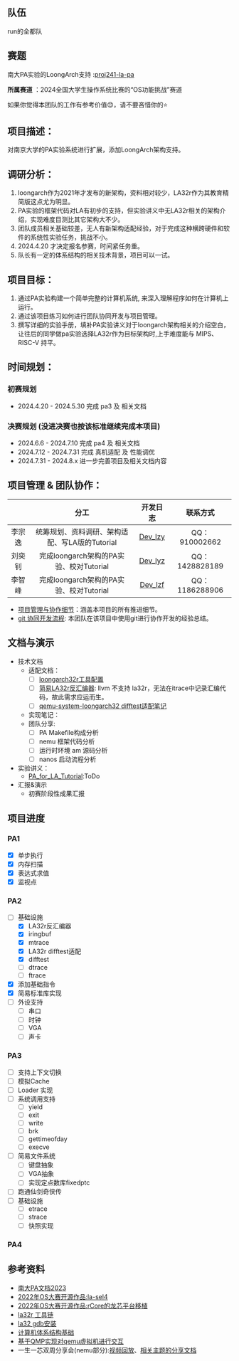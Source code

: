 ## 队伍
run的全都队
## 赛题

南大PA实验的LoongArch支持 :[proj241-la-pa](https://github.com/oscomp/proj241-la-pa)

**所属赛道** ：2024全国大学生操作系统比赛的“OS功能挑战”赛道

如果你觉得本团队的工作有参考价值😊，请不要吝惜你的⭐

## 项目描述：
对南京大学的PA实验系统进行扩展，添加LoongArch架构支持。

## 调研分析：
1. loongarch作为2021年才发布的新架构，资料相对较少，LA32r作为其教育精简版这点尤为明显。
2. PA实验的框架代码对LA有初步的支持，但实验讲义中无LA32r相关的架构介绍，实现难度目测比其它架构大不少。
3. 团队成员相关基础较差，无人有新架构适配经验，对于完成这种横跨硬件和软件的系统性实验任务，挑战不小。
4. 2024.4.20 才决定报名参赛，时间紧任务重。
5. 队长有一定的体系结构的相关技术背景，项目可以一试。

## 项目目标：
1. 通过PA实验构建一个简单完整的计算机系统, 来深入理解程序如何在计算机上运行。
2. 通过该项目练习如何进行团队协同开发与项目管理。
3. 撰写详细的实验手册，填补PA实验讲义对于loongarch架构相关的介绍空白，让往后的同学做pa实验选择LA32r作为目标架构时,上手难度能与 MIPS、RISC-V 持平。

## 时间规划：
### 初赛规划
- 2024.4.20 - 2024.5.30 完成 pa3 及 相关文档
### 决赛规划 (没进决赛也按该标准继续完成本项目)
- 2024.6.6  - 2024.7.10 完成 pa4 及 相关文档
- 2024.7.12 - 2024.7.31 完成 真机适配 及 性能调优
- 2024.7.31 - 2024.8.x  进一步完善项目及相关文档内容

## 项目管理 & 团队协作：
|        | 分工 | 开发日志 | 联系方式 |
| :----: | :-----: | :----: | :------: |
| 李宗逸 | 统筹规划、资料调研、架构适配、写LA版的Tutorial | [Dev_lzy](https://github.com/yifeianyi/proj241-PA_for_LA/wiki/Dev_lzy) | QQ：910002662 |
| 刘奕钊 | 完成loongarch架构的PA实验、校对Tutorial | [Dev_lyz](https://github.com/lemonsuqing/proj241-PA_for_LA/wiki/Dev_lyz) | QQ：1428828189 |
| 李智峰 | 完成loongarch架构的PA实验、校对Tutorial | [Dev_lzf](https://github.com/LiZhiFeng1111111/proj241-PA_for_LA/wiki/Dev_lzf) | QQ：1186288906          |



- [项目管理与协作细节](https://hxu6i1coj1.feishu.cn/base/WWjRbUz3taGa0UsBuEycoVapngk?table=tbl6xudDrnehQGnQ&view=veweOItODk)：涵盖本项目的所有推进细节。
- [git 协同开发流程](): 本团队在该项目中使用git进行协作开发的经验总结。

## 文档与演示
- 技术文档
  - 适配文档：
    - [ ] [loongarch32r工具配置]()
    - [ ] [简易LA32r反汇编器](): llvm 不支持 la32r，无法在itrace中记录汇编代码，故此需求应运而生。
    - [ ] [qemu-system-loongarch32 difftest适配笔记]()
  - 实现笔记：
  - 团队分享:
    - [ ] PA Makefile构成分析
    - [ ] nemu 框架代码分析
    - [ ] 运行时环境 am 源码分析
    - [ ] nanos 启动流程分析
- 实验讲义：
  - [PA_for_LA_Tutorial](NULL):ToDo
- 汇报&演示
  - 初赛阶段性成果汇报

## 项目进度

### PA1
- [x] 单步执行
- [x] 内存扫描
- [x] 表达式求值
- [x] 监视点

### PA2
- [ ] 基础设施
  - [x] LA32r反汇编器
  - [x] iringbuf
  - [x] mtrace
  - [x] LA32r difftest适配
  - [x] difftest
  - [ ] dtrace
  - [ ] ftrace
- [x] 添加基础指令
- [x] 简易标准库实现
- [ ] 外设支持
  - [ ] 串口
  - [ ] 时钟
  - [ ] VGA
  - [ ] 声卡

### PA3
- [ ] 支持上下文切换
- [ ] 模拟Cache
- [ ] Loader 实现
- [ ] 系统调用支持
  - [ ] yield
  - [ ] exit
  - [ ] write
  - [ ] brk
  - [ ] gettimeofday
  - [ ] execve
- [ ] 简易文件系统
  - [ ] 键盘抽象
  - [ ] VGA抽象
  - [ ] 实现定点数库fixedptc
- [ ] 跑通仙剑奇侠传
- [ ] 基础设施
  - [ ] etrace
  - [ ] strace
  - [ ] 快照实现
### PA4

## 参考资料
- [南大PA文档2023](https://nju-projectn.github.io/ics-pa-gitbook/ics2023/)
- [2022年OS大赛开源作品:la-sel4](https://github.com/oscomp/proj97-la-seL4)
- [2022年OS大赛开源作品:rCore的龙芯平台移植](https://github.com/Godones/rCoreloongArch)
- [la32r 工具链](https://gitee.com/loongson-edu/la32r-toolchains)
- [la32 gdb安装](https://blog.csdn.net/greenmoss/article/details/127800221)
- [计算机体系结构基础](https://foxsen.github.io/archbase/)
- [基于QMP实现对qemu虚拟机进行交互](https://zhuanlan.zhihu.com/p/56887210)
- 一生一芯双周分享会(nemu部分):[视频回放](https://space.bilibili.com/238318574?spm_id_from=333.788.0.0)、[相关主题的分享文档](https://docs.qq.com/sheet/DU05xUmxjWmFvaXhj?tab=8nd1jt&login_t=1715061395395)
